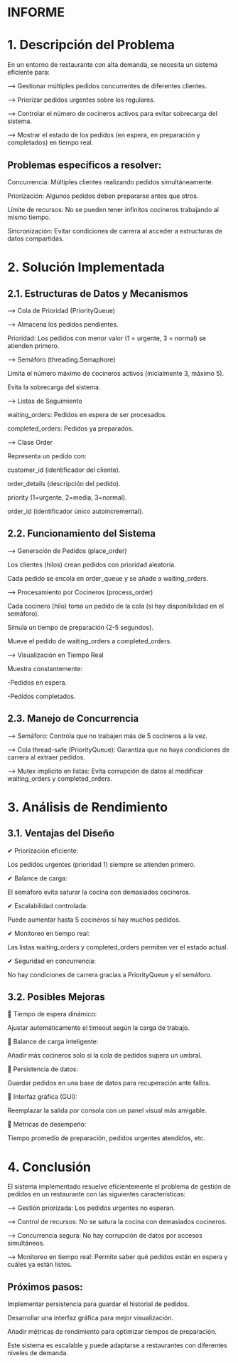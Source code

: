 # INFORME

# 1. Descripción del Problema

En un entorno de restaurante con alta demanda, se necesita un sistema eficiente para:

--> Gestionar múltiples pedidos concurrentes de diferentes clientes.

--> Priorizar pedidos urgentes sobre los regulares.

--> Controlar el número de cocineros activos para evitar sobrecarga del sistema.

--> Mostrar el estado de los pedidos (en espera, en preparación y completados) en tiempo real.

## Problemas específicos a resolver:

Concurrencia: Múltiples clientes realizando pedidos simultáneamente.

Priorización: Algunos pedidos deben prepararse antes que otros.

Límite de recursos: No se pueden tener infinitos cocineros trabajando al mismo tiempo.

Sincronización: Evitar condiciones de carrera al acceder a estructuras de datos compartidas.

# 2. Solución Implementada

## 2.1. Estructuras de Datos y Mecanismos

--> Cola de Prioridad (PriorityQueue)

--> Almacena los pedidos pendientes.

Prioridad: Los pedidos con menor valor (1 = urgente, 3 = normal) se atienden primero.

--> Semáforo (threading.Semaphore)

Limita el número máximo de cocineros activos (inicialmente 3, máximo 5).

Evita la sobrecarga del sistema.

--> Listas de Seguimiento

waiting_orders: Pedidos en espera de ser procesados.

completed_orders: Pedidos ya preparados.

--> Clase Order

Representa un pedido con:

customer_id (identificador del cliente).

order_details (descripción del pedido).

priority (1=urgente, 2=media, 3=normal).

order_id (identificador único autoincremental).

## 2.2. Funcionamiento del Sistema

--> Generación de Pedidos (place_order)

Los clientes (hilos) crean pedidos con prioridad aleatoria.

Cada pedido se encola en order_queue y se añade a waiting_orders.

--> Procesamiento por Cocineros (process_order)

Cada cocinero (hilo) toma un pedido de la cola (si hay disponibilidad en el semáforo).

Simula un tiempo de preparación (2-5 segundos).

Mueve el pedido de waiting_orders a completed_orders.

--> Visualización en Tiempo Real

Muestra constantemente:

-Pedidos en espera.

-Pedidos completados.

## 2.3. Manejo de Concurrencia

--> Semáforo: Controla que no trabajen más de 5 cocineros a la vez.

--> Cola thread-safe (PriorityQueue): Garantiza que no haya condiciones de carrera al extraer pedidos.

--> Mutex implícito en listas: Evita corrupción de datos al modificar waiting_orders y completed_orders.

# 3. Análisis de Rendimiento

## 3.1. Ventajas del Diseño
✔ Priorización eficiente:

Los pedidos urgentes (prioridad 1) siempre se atienden primero.

✔ Balance de carga:

El semáforo evita saturar la cocina con demasiados cocineros.

✔ Escalabilidad controlada:

Puede aumentar hasta 5 cocineros si hay muchos pedidos.

✔ Monitoreo en tiempo real:

Las listas waiting_orders y completed_orders permiten ver el estado actual.

✔ Seguridad en concurrencia:

No hay condiciones de carrera gracias a PriorityQueue y el semáforo.

## 3.2. Posibles Mejoras
🔧 Tiempo de espera dinámico:

Ajustar automáticamente el timeout según la carga de trabajo.

🔧 Balance de carga inteligente:

Añadir más cocineros solo si la cola de pedidos supera un umbral.

🔧 Persistencia de datos:

Guardar pedidos en una base de datos para recuperación ante fallos.

🔧 Interfaz gráfica (GUI):

Reemplazar la salida por consola con un panel visual más amigable.

🔧 Métricas de desempeño:

Tiempo promedio de preparación, pedidos urgentes atendidos, etc.

# 4. Conclusión

El sistema implementado resuelve eficientemente el problema de gestión de pedidos en un restaurante con las siguientes características:

--> Gestión priorizada: Los pedidos urgentes no esperan.

--> Control de recursos: No se satura la cocina con demasiados cocineros.

--> Concurrencia segura: No hay corrupción de datos por accesos simultáneos.

--> Monitoreo en tiempo real: Permite saber qué pedidos están en espera y cuáles ya están listos.

## Próximos pasos:

Implementar persistencia para guardar el historial de pedidos.

Desarrollar una interfaz gráfica para mejor visualización.

Añadir métricas de rendimiento para optimizar tiempos de preparación.

Este sistema es escalable y puede adaptarse a restaurantes con diferentes niveles de demanda.
